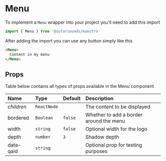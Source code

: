 # Menu

To implement a `Menu` wrapper into your project you'll need to add this import
```js
import { Menu } from '@sofarsounds/maestro'
```

After adding the import you can use any button simply like this
```html
<Menu>
  Content in my menu
</Menu>
```

## Props
Table below contains all types of props available in the Menu component  

| Name          | Type        | Default         | Description                      |
| :------------ | :-----      | :-------------- | :------------------------------- |
| *children*    | `ReactNode` |                 | The content to be displayed
| bordered      | `Boolean`   | `false`         | Whether to add a border around the menu
| width         | `string `   | `false`         | Optional width for the logo
| depth         | `number`    | `3`             | Shadow depth
| data-qaid     | `string`    |                 | Optional prop for testing purposes



